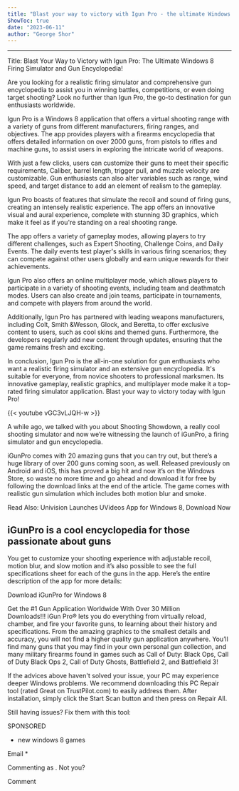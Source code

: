 ```yaml
---
title: "Blast your way to victory with Igun Pro - the ultimate Windows 8 firing simulator and gun encyclopedia!"
ShowToc: true 
date: "2023-06-11"
author: "George Shor"
---
```

*****
Title: Blast Your Way to Victory with Igun Pro: The Ultimate Windows 8 Firing Simulator and Gun Encyclopedia!

Are you looking for a realistic firing simulator and comprehensive gun encyclopedia to assist you in winning battles, competitions, or even doing target shooting? Look no further than Igun Pro, the go-to destination for gun enthusiasts worldwide.

Igun Pro is a Windows 8 application that offers a virtual shooting range with a variety of guns from different manufacturers, firing ranges, and objectives. The app provides players with a firearms encyclopedia that offers detailed information on over 2000 guns, from pistols to rifles and machine guns, to assist users in exploring the intricate world of weapons.

With just a few clicks, users can customize their guns to meet their specific requirements, Caliber, barrel length, trigger pull, and muzzle velocity are customizable. Gun enthusiasts can also alter variables such as range, wind speed, and target distance to add an element of realism to the gameplay.

Igun Pro boasts of features that simulate the recoil and sound of firing guns, creating an intensely realistic experience. The app offers an innovative visual and aural experience, complete with stunning 3D graphics, which make it feel as if you're standing on a real shooting range.

The app offers a variety of gameplay modes, allowing players to try different challenges, such as Expert Shooting, Challenge Coins, and Daily Events. The daily events test player's skills in various firing scenarios; they can compete against other users globally and earn unique rewards for their achievements.

Igun Pro also offers an online multiplayer mode, which allows players to participate in a variety of shooting events, including team and deathmatch modes. Users can also create and join teams, participate in tournaments, and compete with players from around the world.

Additionally, Igun Pro has partnered with leading weapons manufacturers, including Colt, Smith &Wesson, Glock, and Beretta, to offer exclusive content to users, such as cool skins and themed guns. Furthermore, the developers regularly add new content through updates, ensuring that the game remains fresh and exciting.

In conclusion, Igun Pro is the all-in-one solution for gun enthusiasts who want a realistic firing simulator and an extensive gun encyclopedia. It's suitable for everyone, from novice shooters to professional marksmen. Its innovative gameplay, realistic graphics, and multiplayer mode make it a top-rated firing simulator application. Blast your way to victory today with Igun Pro!

{{< youtube vGC3vLJQH-w >}} 



A while ago, we talked with you about Shooting Showdown, a really cool shooting simulator and now we’re witnessing the launch of iGunPro, a firing simulator and gun encyclopedia.

iGunPro comes with 20 amazing guns that you can try out, but there’s a huge library of over 200 guns coming soon, as well. Released previously on Android and iOS, this has proved a big hit and now it’s on the Windows Store, so waste no more time and go ahead and download it for free by following the download links at the end of the article. The game comes with realistic gun simulation which includes both motion blur and smoke.
 
Read Also: Univision Launches UVideos App for Windows 8, Download Now
 
## iGunPro is a cool encyclopedia for those passionate about guns
 

You get to customize your shooting experience with adjustable recoil, motion blur, and slow motion and it’s also possible to see the full specifications sheet for each of the guns in the app. Here’s the entire description of the app for more details:
 
Download iGunPro for Windows 8 
 
Get the #1 Gun Application Worldwide With Over 30 Million Downloads!!! iGun Pro® lets you do everything from virtually reload, chamber, and fire your favorite guns, to learning about their history and specifications. From the amazing graphics to the smallest details and accuracy, you will not find a higher quality gun application anywhere. You’ll find many guns that you may find in your own personal gun collection, and many military firearms found in games such as Call of Duty: Black Ops, Call of Duty Black Ops 2, Call of Duty Ghosts, Battlefield 2, and Battlefield 3!
 

 
If the advices above haven't solved your issue, your PC may experience deeper Windows problems. We recommend downloading this PC Repair tool (rated Great on TrustPilot.com) to easily address them. After installation, simply click the Start Scan button and then press on Repair All.
 
Still having issues? Fix them with this tool:
 
SPONSORED
 
- new windows 8 games

 
Email * 
 

Commenting as .
Not you?

 
Comment 





